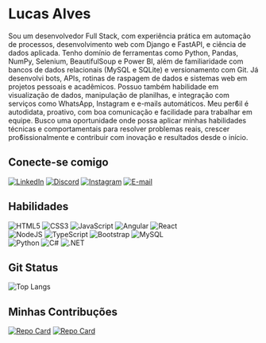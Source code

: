 # Lucas Alves
  Sou um desenvolvedor Full Stack, com experiência prática em automação de processos, desenvolvimento web com
Django e FastAPI, e ciência de dados aplicada. Tenho domı́nio de ferramentas como Python, Pandas, NumPy,
Selenium, BeautifulSoup e Power BI, além de familiaridade com bancos de dados relacionais (MySQL e SQLite) e
versionamento com Git. Já desenvolvi bots, APIs, rotinas de raspagem de dados e sistemas web em projetos
pessoais e acadêmicos. Possuo também habilidade em visualização de dados, manipulação de planilhas, e
integração com serviços como WhatsApp, Instagram e e-mails automáticos. Meu perϐil é autodidata, proativo, com
boa comunicação e facilidade para trabalhar em equipe. Busco uma oportunidade onde possa aplicar minhas
habilidades técnicas e comportamentais para resolver problemas reais, crescer proϐissionalmente e contribuir com
inovação e resultados desde o inı́cio.
## Conecte-se comigo
[![LinkedIn](https://img.shields.io/badge/LinkedIn-0077B5?style=for-the-badge&logo=linkedin&logoColor=white)](https://www.linkedin.com/in/lucas-alves-000aa4258/)
[![Discord](https://img.shields.io/badge/Discord-7289DA?style=for-the-badge&logo=discord&logoColor=white)](https://discord.com/channels/@lordsuprem./)
[![Instagram](https://img.shields.io/badge/-Instagram-%23E4405F?style=for-the-badge&logo=instagram&logoColor=white)](https://www.instagram.com/___lucas_alves/)
[![E-mail](https://img.shields.io/badge/-Email-000?style=for-the-badge&logo=microsoft-outlook&logoColor=007BFF)](mailto:la465551@gmail.com)
## Habilidades
![HTML5](https://img.shields.io/badge/HTML5-E34F26?style=for-the-badge&logo=html5&logoColor=white)
![CSS3](https://img.shields.io/badge/CSS3-1572B6?style=for-the-badge&logo=css3&logoColor=white)
![JavaScript](https://img.shields.io/badge/JavaScript-F7DF1E?style=for-the-badge&logo=javascript&logoColor=black)
![Angular](https://img.shields.io/badge/Angular-DD0031?style=for-the-badge&logo=angular&logoColor=white)
![React](https://img.shields.io/badge/React-20232A?style=for-the-badge&logo=react&logoColor=61DAFB)<br>
![NodeJS](https://img.shields.io/badge/node.js-6DA55F?style=for-the-badge&logo=node.js&logoColor=white) 
![TypeScript](https://img.shields.io/badge/TypeScript-007ACC?style=for-the-badge&logo=typescript&logoColor=white)
![Bootstrap](https://img.shields.io/badge/-boostrap-0D1117?style=for-the-badge&logo=bootstrap&labelColor=0D1117)
![MySQL](https://img.shields.io/badge/MySQL-00000F?style=for-the-badge&logo=mysql&logoColor=white)<br>
![Python](https://img.shields.io/badge/python-3670A0?style=for-the-badge&logo=python&logoColor=ffdd54)
![C#](https://img.shields.io/badge/C%23-239120?style=for-the-badge&logo=c-sharp&logoColor=white)
![.NET](https://img.shields.io/badge/.NET-5C2D91?style=for-the-badge&logo=.net&logoColor=white)
## Git Status
![Top Langs](https://github-readme-stats-git-masterrstaa-rickstaa.vercel.app/api/top-langs/?username=Lucas063r&layout=compact&bg_color=000&border_color=30A3DC&title_color=E94D5F&text_color=FFF)
## Minhas Contribuções
[![Repo Card](https://github-readme-stats.vercel.app/api/pin/?username=Lucas063r&repo=projeto-landing-page&bg_color=000&border_color=30A3DC&show_icons=true&icon_color=30A3DC&title_color=E94D5F&text_color=FFF)](https://github.com/Lucas063r/projeto-landing-page)
[![Repo Card](https://github-readme-stats.vercel.app/api/pin/?username=Lucas063r&repo=Lista_para_casamento&bg_color=000&border_color=30A3DC&show_icons=true&icon_color=30A3DC&title_color=E94D5F&text_color=FFF)]([https://github.com/digitalinnovationone/dio-lab-open-source](https://github.com/Lucas063r/Lista_para_casamento))
